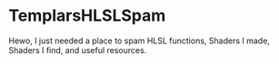 # TemplarsHLSLSpam
Hewo, I just needed a place to spam HLSL functions, Shaders I made, Shaders I find, and useful resources.
